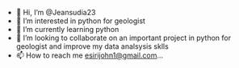 - 👋 Hi, I’m @Jeansudia23
- 👀 I’m interested in  python for geologist
- 🌱 I’m currently learning python
- 💞️ I’m looking to collaborate on an important project in python for geologist and improve my data analsysis sklls
- 📫 How to reach me  esirijohn1@gmail.com...

<!---
Jeansudia23/Jeansudia23 is a ✨ special ✨ repository because its `README.md` (this file) appears on your GitHub profile.
You can click the Preview link to take a look at your changes.
--->
